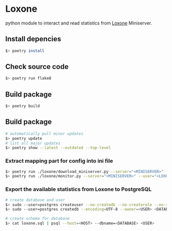 # Loxone
python module to interact and read statistics from [Loxone](https://www.loxone.com/) Miniserver.

## Install depencies
```sh
$> poetry install
```

## Check source code
```sh
$> poetry run flake8
```

## Build package
```sh
$> poetry build
```

## Build package
```sh
# automatically pull minor updates
$> poetry update
# list all major updates
$> poetry show --latest --outdated --top-level
```

### Extract mapping part for config into ini file
```sh
$> poetry run ./loxone/download_miniserver.py --server="<MINISERVER>" --user="<LOXONE_USER>" --password="<LOXONE_PASSWORD>" --output="<LOXONE_CONFIGURATION>"
$> poetry run ./loxone/monitor.py --server="<MINISERVER>" --user="<LOXONE_USER>" --password="<LOXONE_PASSWORD>"  --db-uri="postgresql://<USER>:<PASSWORD>@<DB_HOST>/<DATABASE>"
```

### Export the available statistics from Loxone to PostgreSQL
```sh
# create database and user
$> sudo --user=postgres createuser --no-createdb --no-createrole --no-superuser --pwprompt <USER>
$> sudo --user=postgres createdb --encoding=UTF-8 --owner=<USER> <DATABASE>

# create schema for database
$> cat loxone.sql | psql --host=<HOST> --dbname=<DATABASE> <USER>
```
